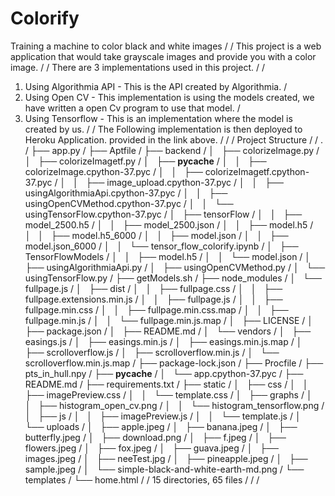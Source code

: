 # Colorify 
Training a machine to color black and white images /
 /
This project is a web application that would take grayscale images and provide you with a color image. /
 /
There are 3 implementations used in this project. /
 /
1) Using Algorithmia API - This is the API created by Algorithmia.  /
2) Using Open CV - This implementation is using the models created, we have written a open Cv program to use that model. /
3) Using Tensorflow - This is an implementation where the model is created by us. /
 /
The Following implementation is then deployed to Heroku Application. provided in the link above. /
 /
 /
Project Structure /
 /
. /
├── app.py /
├── Aptfile /
├── backend /
│   ├── colorizeImage.py /
│   ├── colorizeImagetf.py /
│   ├── __pycache__ /
│   │   ├── colorizeImage.cpython-37.pyc /
│   │   ├── colorizeImagetf.cpython-37.pyc /
│   │   ├── image_upload.cpython-37.pyc /
│   │   ├── usingAlgorithmiaApi.cpython-37.pyc /
│   │   ├── usingOpenCVMethod.cpython-37.pyc /
│   │   └── usingTensorFlow.cpython-37.pyc /
│   ├── tensorFlow /
│   │   ├── model_2500.h5 /
│   │   ├── model_2500.json /
│   │   ├── model.h5 /
│   │   ├── model.h5_6000 /
│   │   ├── model.json /
│   │   ├── model.json_6000 /
│   │   └── tensor_flow_colorify.ipynb /
│   ├── TensorFlowModels /
│   │   ├── model.h5 /
│   │   └── model.json /
│   ├── usingAlgorithmiaApi.py /
│   ├── usingOpenCVMethod.py /
│   └── usingTensorFlow.py /
├── getModels.sh /
├── node_modules /
│   └── fullpage.js /
│       ├── dist /
│       │   ├── fullpage.css /
│       │   ├── fullpage.extensions.min.js /
│       │   ├── fullpage.js /
│       │   ├── fullpage.min.css /
│       │   ├── fullpage.min.css.map /
│       │   ├── fullpage.min.js /
│       │   └── fullpage.min.js.map /
│       ├── LICENSE /
│       ├── package.json /
│       ├── README.md /
│       └── vendors /
│           ├── easings.js /
│           ├── easings.min.js /
│           ├── easings.min.js.map /
│           ├── scrolloverflow.js /
│           ├── scrolloverflow.min.js /
│           └── scrolloverflow.min.js.map /
├── package-lock.json /
├── Procfile /
├── pts_in_hull.npy /
├── __pycache__ /
│   └── app.cpython-37.pyc /
├── README.md /
├── requirements.txt /
├── static /
│   ├── css /
│   │   ├── imagePreview.css /
│   │   └── template.css /
│   ├── graphs /
│   │   ├── histogram_open_cv.png /
│   │   └── histogram_tensorflow.png /
│   ├── js /
│   │   ├── imagePreview.js /
│   │   └── template.js /
│   └── uploads /
│       ├── apple.jpeg /
│       ├── banana.jpeg /
│       ├── butterfly.jpeg /
│       ├── download.png /
│       ├── f.jpeg /
│       ├── flowers.jpeg /
│       ├── fox.jpeg /
│       ├── guava.jpeg /
│       ├── images.jpeg /
│       ├── neeTest.jpg /
│       ├── pineapple.jpeg /
│       ├── sample.jpeg /
│       └── simple-black-and-white-earth-md.png /
└── templates /
    └── home.html /
 /
15 directories, 65 files /
 /
 /
